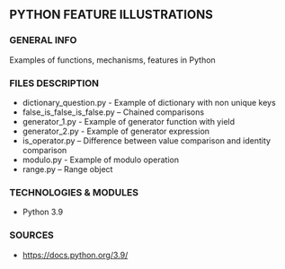 ## PYTHON FEATURE ILLUSTRATIONS
### GENERAL INFO
Examples of functions, mechanisms, features in Python
### FILES DESCRIPTION
* dictionary_question.py - Example of dictionary with non unique keys
* false_is_false_is_false.py – Chained comparisons
* generator_1.py - Example of generator function with yield
* generator_2.py - Example of generator expression
* is_operator.py – Difference between value comparison and identity comparison
* modulo.py - Example of modulo operation
* range.py – Range object

### TECHNOLOGIES & MODULES
* Python 3.9
### SOURCES
* https://docs.python.org/3.9/
